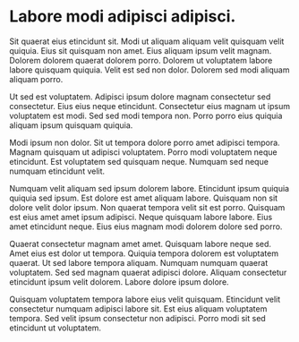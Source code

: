 # Labore modi adipisci adipisci.

Sit quaerat eius etincidunt sit. Modi ut aliquam aliquam velit quisquam velit quiquia. Eius sit quisquam non amet. Eius aliquam ipsum velit magnam. Dolorem dolorem quaerat dolorem porro. Dolorem ut voluptatem labore labore quisquam quiquia. Velit est sed non dolor. Dolorem sed modi aliquam aliquam porro.

Ut sed est voluptatem. Adipisci ipsum dolore magnam consectetur sed consectetur. Eius eius neque etincidunt. Consectetur eius magnam ut ipsum voluptatem est modi. Sed sed modi tempora non. Porro porro eius quiquia aliquam ipsum quisquam quiquia.

Modi ipsum non dolor. Sit ut tempora dolore porro amet adipisci tempora. Magnam quisquam ut adipisci voluptatem. Porro modi voluptatem neque etincidunt. Est voluptatem sed quisquam neque. Numquam sed neque numquam etincidunt velit.

Numquam velit aliquam sed ipsum dolorem labore. Etincidunt ipsum quiquia quiquia sed ipsum. Est dolore est amet aliquam labore. Quisquam non sit dolore velit dolor ipsum. Non quaerat tempora velit sit est porro. Quisquam est eius amet amet ipsum adipisci. Neque quisquam labore labore. Eius amet etincidunt neque. Eius eius magnam modi dolorem dolore sed porro.

Quaerat consectetur magnam amet amet. Quisquam labore neque sed. Amet eius est dolor ut tempora. Quiquia tempora dolorem est voluptatem quaerat. Ut sed labore tempora aliquam. Numquam numquam quaerat voluptatem. Sed sed magnam quaerat adipisci dolore. Aliquam consectetur etincidunt ipsum velit dolorem. Labore dolore ipsum dolore.

Quisquam voluptatem tempora labore eius velit quisquam. Etincidunt velit consectetur numquam adipisci labore sit. Est eius aliquam voluptatem tempora. Sed velit ipsum consectetur non adipisci. Porro modi sit sed etincidunt ut voluptatem.

